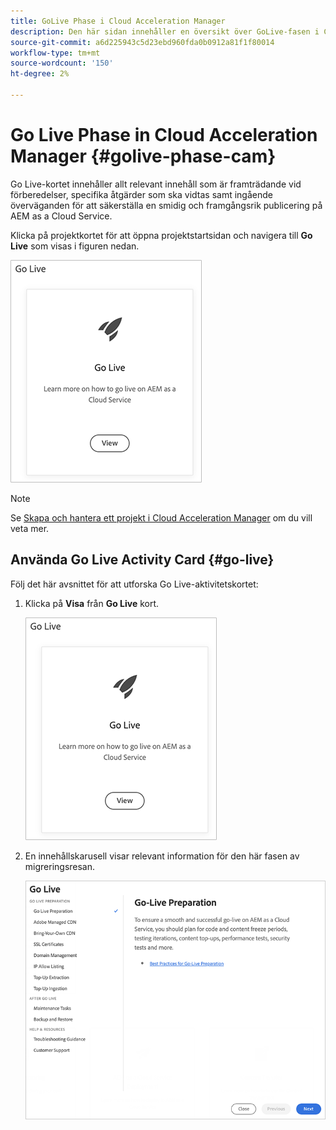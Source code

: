 ```yaml
---
title: GoLive Phase i Cloud Acceleration Manager
description: Den här sidan innehåller en översikt över GoLive-fasen i Cloud Acceleration Manager.
source-git-commit: a6d225943c5d23ebd960fda0b0912a81f1f80014
workflow-type: tm+mt
source-wordcount: '150'
ht-degree: 2%

---
```


# Go Live Phase in Cloud Acceleration Manager {#golive-phase-cam}

Go Live-kortet innehåller allt relevant innehåll som är framträdande vid förberedelser, specifika åtgärder som ska vidtas samt ingående överväganden för att säkerställa en smidig och framgångsrik publicering på AEM as a Cloud Service.

Klicka på projektkortet för att öppna projektstartsidan och navigera till **Go Live** som visas i figuren nedan.

![bild](/help/journey-migration/cloud-acceleration-manager/assets/golive-1.png)

>[!NOTE]
>Se [Skapa och hantera ett projekt i Cloud Acceleration Manager](https://experienceleague.adobe.com/docs/experience-manager-cloud-service/moving/cloud-acceleration-manager/using-cam/getting-started-cam.html?lang=en#create-project) om du vill veta mer.


## Använda Go Live Activity Card {#go-live}

Följ det här avsnittet för att utforska Go Live-aktivitetskortet:

1. Klicka på **Visa** från **Go Live** kort.

   ![bild](/help/journey-migration/cloud-acceleration-manager/assets/golive-1.png)

1. En innehållskarusell visar relevant information för den här fasen av migreringsresan.

   ![bild](/help/journey-migration/cloud-acceleration-manager/assets/golive-2.png)
